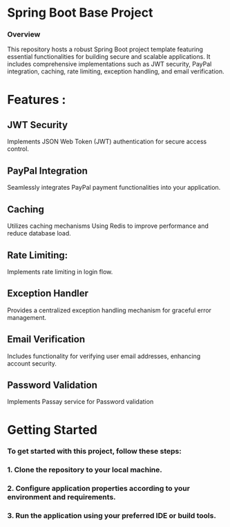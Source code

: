 # Spring Boot Base Project
### Overview
This repository hosts a robust Spring Boot project template featuring essential functionalities for building secure and scalable applications. It includes comprehensive implementations such as JWT security, PayPal integration, caching, rate limiting, exception handling, and email verification.

# Features :
## JWT Security 
Implements JSON Web Token (JWT) authentication for secure access control.
## PayPal Integration 
Seamlessly integrates PayPal payment functionalities into your application.
## Caching 
Utilizes caching mechanisms Using Redis to improve performance and reduce database load.
## Rate Limiting:
Implements rate limiting in login flow.
## Exception Handler
Provides a centralized exception handling mechanism for graceful error management.
## Email Verification
Includes functionality for verifying user email addresses, enhancing account security.
## Password Validation 
Implements Passay service for Password validation 
# Getting Started
### To get started with this project, follow these steps:

### 1. Clone the repository to your local machine. 
### 2. Configure application properties according to your environment and requirements.
### 3. Run the application using your preferred IDE or build tools.
